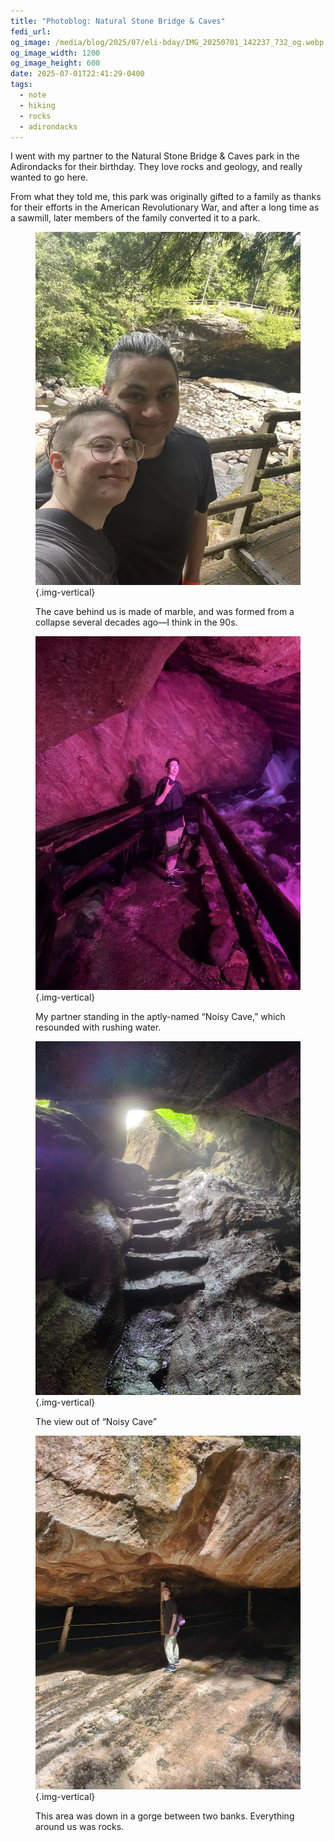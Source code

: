 ```yaml
---
title: "Photoblog: Natural Stone Bridge & Caves"
fedi_url: 
og_image: /media/blog/2025/07/eli-bday/IMG_20250701_142237_732_og.webp
og_image_width: 1200 
og_image_height: 600 
date: 2025-07-01T22:41:29-0400
tags:
  - note
  - hiking
  - rocks
  - adirondacks
---
```


<link rel="stylesheet" type="text/css" href="/styles/notes-photos.css">

I went with my partner to the Natural Stone Bridge & Caves park in the Adirondacks for their birthday. They love rocks and geology, and really wanted to go here.

From what they told me, this park was originally gifted to a family as thanks for their efforts in the American Revolutionary War, and after a long time as a sawmill, later members of the family converted it to a park.

<figure>

![My partner and me, with a walkway handrail and a marble cave entrance visible in the background](/media/blog/2025/07/eli-bday/IMG_2509.webp){.img-vertical}

<figcaption>The cave behind us is made of marble, and was formed from a collapse several decades ago—I think in the 90s.</figcaption>
</figure>

<figure>

![A person in a black T-shirt, sweats, and glasses (my partner) making a “rock-n-roll” hand gesture and sticking out their tongue](/media/blog/2025/07/eli-bday/IMG_20250701_134137_818.webp){.img-vertical}

<figcaption>My partner standing in the aptly-named “Noisy Cave,” which resounded with rushing water.</figcaption>
</figure>

<figure>

![The view out of a rocky cave, with stair steps cut into the ascent and sunlight peeking through the entrance](/media/blog/2025/07/eli-bday/IMG_20250701_134225_296.webp){.img-vertical}

<figcaption>The view out of “Noisy Cave”</figcaption>
</figure>

<figure>

![My partner standing on a flat, rocky surface under a brown and tan striped rock overhang](/media/blog/2025/07/eli-bday/IMG_20250701_142237_732.webp){.img-vertical}

<figcaption>This area was down in a gorge between two banks. Everything around us was rocks.</figcaption>
</figcaption>
